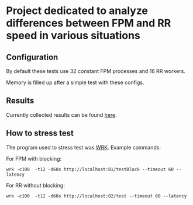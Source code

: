 # Project dedicated to analyze differences between FPM and RR speed in various situations

## Configuration

By default these tests use 32 constant FPM processes and 16 RR workers.

Memory is filled up after a simple test with these configs.

## Results
Currently collected results can be found [here](https://docs.google.com/spreadsheets/d/1xRe-D5CHS_ZLAHNUtCxDFvOSnV66ihs2UW-Mwc35oms/edit?usp=sharing).

## How to stress test

The program used to stress test was [WRK](https://github.com/wg/wrk). Example commands:

For FPM with blocking:
```shell
wrk -c100  -t12 -d60s http://localhost:81/testBlock --timeout 60 --latency
```

For RR without blocking:
```shell
wrk -c100  -t12 -d60s http://localhost:82/test --timeout 60 --latency
```


